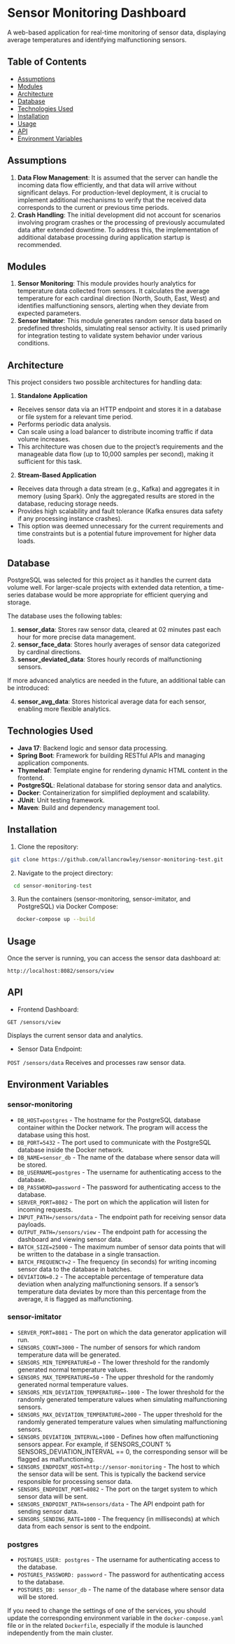 # Sensor Monitoring Dashboard

A web-based application for real-time monitoring of sensor data, displaying average temperatures and identifying malfunctioning sensors.

## Table of Contents

- [Assumptions](#assumptions)
- [Modules](#modules)
- [Architecture](#architecture)
- [Database](#database)
- [Technologies Used](#technologies-used)
- [Installation](#installation)
- [Usage](#usage)
- [API](#api)
- [Environment Variables](#environment-variables)


## Assumptions

1. **Data Flow Management**: It is assumed that the server can handle the incoming data flow efficiently, and that data will arrive without significant delays. For production-level deployment, it is crucial to implement additional mechanisms to verify that the received data corresponds to the current or previous time periods.
2. **Crash Handling**: The initial development did not account for scenarios involving program crashes or the processing of previously accumulated data after extended downtime. To address this, the implementation of additional database processing during application startup is recommended.

## Modules

1. **Sensor Monitoring**: This module provides hourly analytics for temperature data collected from sensors. It calculates the average temperature for each cardinal direction (North, South, East, West) and identifies malfunctioning sensors, alerting when they deviate from expected parameters.
2. **Sensor Imitator**: This module generates random sensor data based on predefined thresholds, simulating real sensor activity. It is used primarily for integration testing to validate system behavior under various conditions.

## Architecture

This project considers two possible architectures for handling data:

1. **Standalone Application**
- Receives sensor data via an HTTP endpoint and stores it in a database or file system for a relevant time period.
- Performs periodic data analysis.
- Can scale using a load balancer to distribute incoming traffic if data volume increases.
- This architecture was chosen due to the project’s requirements and the manageable data flow (up to 10,000 samples per second), making it sufficient for this task.
2. **Stream-Based Application**
- Receives data through a data stream (e.g., Kafka) and aggregates it in memory (using Spark). Only the aggregated results are stored in the database, reducing storage needs.
- Provides high scalability and fault tolerance (Kafka ensures data safety if any processing instance crashes).
- This option was deemed unnecessary for the current requirements and time constraints but is a potential future improvement for higher data loads.

## Database

PostgreSQL was selected for this project as it handles the current data volume well. For larger-scale projects with extended data retention, a time-series database would be more appropriate for efficient querying and storage.

The database uses the following tables:

1. **sensor_data**: Stores raw sensor data, cleared at 02 minutes past each hour for more precise data management.
2. **sensor_face_data**: Stores hourly averages of sensor data categorized by cardinal directions.
3. **sensor_deviated_data**: Stores hourly records of malfunctioning sensors.

If more advanced analytics are needed in the future, an additional table can be introduced:

4. **sensor_avg_data**: Stores historical average data for each sensor, enabling more flexible analytics.

## Technologies Used

- **Java 17**: Backend logic and sensor data processing.
- **Spring Boot**: Framework for building RESTful APIs and managing application components.
- **Thymeleaf**: Template engine for rendering dynamic HTML content in the frontend.
- **PostgreSQL**: Relational database for storing sensor data and analytics.
- **Docker**: Containerization for simplified deployment and scalability.
- **JUnit**: Unit testing framework.
- **Maven**: Build and dependency management tool.

## Installation

1. Clone the repository:

```bash
 git clone https://github.com/allancrowley/sensor-monitoring-test.git
```

2. Navigate to the project directory:

```bash
  cd sensor-monitoring-test
```

3. Run the containers (sensor-monitoring, sensor-imitator, and PostgreSQL) via Docker Compose:

```bash
   docker-compose up --build
```

## Usage

Once the server is running, you can access the sensor data dashboard at:

`http://localhost:8082/sensors/view`

## API

- Frontend Dashboard:

`GET /sensors/view`

Displays the current sensor data and analytics.
- Sensor Data Endpoint:
  
`POST /sensors/data`
Receives and processes raw sensor data.

## Environment Variables

### sensor-monitoring
- `DB_HOST=postgres` - The hostname for the PostgreSQL database container within the Docker network. The program will access the database using this host.
- `DB_PORT=5432` - The port used to communicate with the PostgreSQL database inside the Docker network.
- `DB_NAME=sensor_db` - The name of the database where sensor data will be stored.
- `DB_USERNAME=postgres` - The username for authenticating access to the database.
- `DB_PASSWORD=password` - The password for authenticating access to the database.
- `SERVER_PORT=8082` - The port on which the application will listen for incoming requests.
- `INPUT_PATH=/sensors/data` - The endpoint path for receiving sensor data payloads.
- `OUTPUT_PATH=/sensors/view` - The endpoint path for accessing the dashboard and viewing sensor data.
- `BATCH_SIZE=25000` - The maximum number of sensor data points that will be written to the database in a single transaction.
- `BATCH_FREQUENCY=2` - The frequency (in seconds) for writing incoming sensor data to the database in batches.
- `DEVIATION=0.2` - The acceptable percentage of temperature data deviation when analyzing malfunctioning sensors. If a sensor’s temperature data deviates by more than this percentage from the average, it is flagged as malfunctioning.

### sensor-imitator

- `SERVER_PORT=8081` - The port on which the data generator application will run.
- `SENSORS_COUNT=3000` - The number of sensors for which random temperature data will be generated.
- `SENSORS_MIN_TEMPERATURE=0` - The lower threshold for the randomly generated normal temperature values.
- `SENSORS_MAX_TEMPERATURE=50` - The upper threshold for the randomly generated normal temperature values.
- `SENSORS_MIN_DEVIATION_TEMPERATURE=-1000` - The lower threshold for the randomly generated temperature values when simulating malfunctioning sensors.
- `SENSORS_MAX_DEVIATION_TEMPERATURE=2000` - The upper threshold for the randomly generated temperature values when simulating malfunctioning sensors.
- `SENSORS_DEVIATION_INTERVAL=1000` - Defines how often malfunctioning sensors appear. For example, if SENSORS_COUNT % SENSORS_DEVIATION_INTERVAL == 0, the corresponding sensor will be flagged as malfunctioning.
- `SENSORS_ENDPOINT_HOST=http://sensor-monitoring` - The host to which the sensor data will be sent. This is typically the backend service responsible for processing sensor data.
- `SENSORS_ENDPOINT_PORT=8082` - The port on the target system to which sensor data will be sent.
- `SENSORS_ENDPOINT_PATH=sensors/data` - The API endpoint path for sending sensor data.
- `SENSORS_SENDING_RATE=1000` - The frequency (in milliseconds) at which data from each sensor is sent to the endpoint.

### postgres

- `POSTGRES_USER: postgres` - The username for authenticating access to the database.
- `POSTGRES_PASSWORD: password` - The password for authenticating access to the database.
- `POSTGRES_DB: sensor_db` - The name of the database where sensor data will be stored.

If you need to change the settings of one of the services, you should update the corresponding environment variable in the `docker-compose.yaml` file or in the related `Dockerfile`, especially if the module is launched independently from the main cluster.

